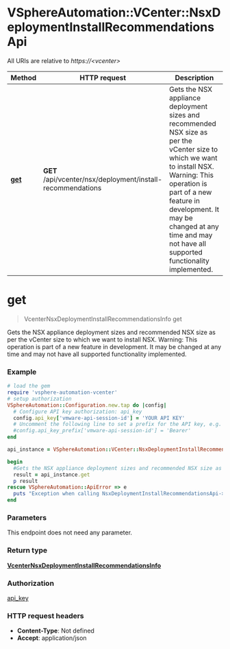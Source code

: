 # VSphereAutomation::VCenter::NsxDeploymentInstallRecommendationsApi

All URIs are relative to *https://&lt;vcenter&gt;*

Method | HTTP request | Description
------------- | ------------- | -------------
[**get**](NsxDeploymentInstallRecommendationsApi.md#get) | **GET** /api/vcenter/nsx/deployment/install-recommendations | Gets the NSX appliance deployment sizes and recommended NSX size as per the vCenter size to which we want to install NSX. Warning: This operation is part of a new feature in development. It may be changed at any time and may not have all supported functionality implemented.


# **get**
> VcenterNsxDeploymentInstallRecommendationsInfo get

Gets the NSX appliance deployment sizes and recommended NSX size as per the vCenter size to which we want to install NSX. Warning: This operation is part of a new feature in development. It may be changed at any time and may not have all supported functionality implemented.

### Example
```ruby
# load the gem
require 'vsphere-automation-vcenter'
# setup authorization
VSphereAutomation::Configuration.new.tap do |config|
  # Configure API key authorization: api_key
  config.api_key['vmware-api-session-id'] = 'YOUR API KEY'
  # Uncomment the following line to set a prefix for the API key, e.g. 'Bearer' (defaults to nil)
  #config.api_key_prefix['vmware-api-session-id'] = 'Bearer'
end

api_instance = VSphereAutomation::VCenter::NsxDeploymentInstallRecommendationsApi.new

begin
  #Gets the NSX appliance deployment sizes and recommended NSX size as per the vCenter size to which we want to install NSX. Warning: This operation is part of a new feature in development. It may be changed at any time and may not have all supported functionality implemented.
  result = api_instance.get
  p result
rescue VSphereAutomation::ApiError => e
  puts "Exception when calling NsxDeploymentInstallRecommendationsApi->get: #{e}"
end
```

### Parameters
This endpoint does not need any parameter.

### Return type

[**VcenterNsxDeploymentInstallRecommendationsInfo**](VcenterNsxDeploymentInstallRecommendationsInfo.md)

### Authorization

[api_key](../README.md#api_key)

### HTTP request headers

 - **Content-Type**: Not defined
 - **Accept**: application/json



